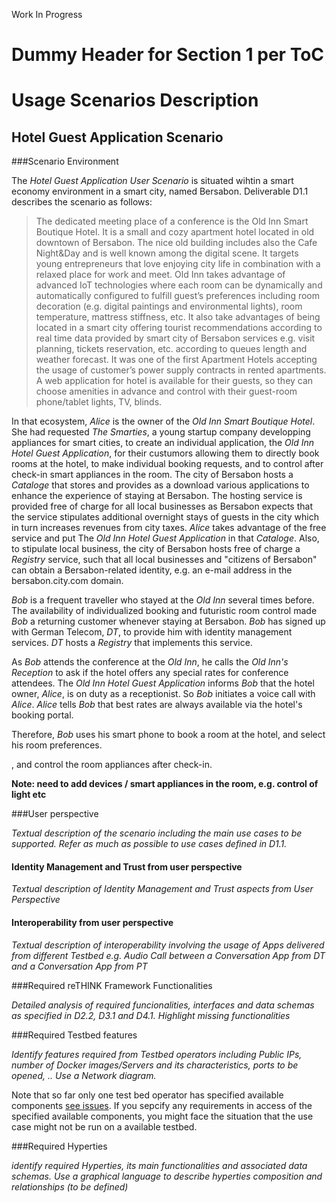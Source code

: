 Work In Progress


Dummy Header for Section 1 per ToC
==================================

Usage Scenarios Description
===========================

Hotel Guest Application Scenario
--------------------------------

###Scenario Environment

The _Hotel Guest Application User Scenario_ is situated wihtin a smart economy environment in a smart city, named Bersabon.
Deliverable D1.1 describes the scenario as follows:

> The dedicated meeting place of a conference is the Old Inn Smart Boutique Hotel. 
> It is a small and cozy apartment hotel located in old downtown of Bersabon. 
> The nice old building includes also the Cafe Night&Day and is well known among the digital scene. 
> It targets young entrepreneurs that love enjoying city life in combination with a relaxed place for work and meet. 
> Old Inn takes advantage of advanced IoT technologies where each room can be dynamically and automatically configured to 
> fulfill guest’s preferences including room decoration (e.g. digital paintings and environmental lights), room temperature, 
> mattress stiffness, etc. It also take advantages of being located in a smart city offering tourist recommendations according 
> to real time data provided by smart city of Bersabon services e.g. visit planning, tickets reservation, etc. according to queues 
> length and weather forecast. It was one of the first Apartment Hotels accepting the usage of customer’s power supply 
> contracts in rented apartments. A web application for hotel is available for their guests, so they can choose amenities 
> in advance and control with their guest-room phone/tablet lights, TV, blinds.

In that ecosystem, _Alice_ is the owner of the _Old Inn Smart Boutique Hotel_.  She had requested _The Smarties_, a young startup company 
developping appliances for smart cities, to create an individual application, the _Old Inn Hotel Guest Application_, for their custumors
allowing them to directly book rooms at the hotel, to make individual booking requests, and to control after check-in smart appliances in
the room.  The city of Bersabon hosts a _Cataloge_ that stores and provides as a download various applications to enhance
the experience of staying at Bersabon.  The hosting service is provided free of charge for all local businesses as Bersabon expects
that the service stipulates additional overnight stays of guests in the city which in turn increases revenues from city taxes.
_Alice_ takes advantage of the free service and put The _Old Inn Hotel Guest Application_ in that _Cataloge_.  Also, to stipulate local business, the city of Bersabon hosts free of charge a _Registry_ service, such that all local businesses and "citizens of Bersabon" can obtain a Bersabon-related identity, e.g. an e-mail address in the bersabon.city.com domain.


_Bob_ is a frequent traveller who stayed at the _Old Inn_ several times before.  The availability of individualized booking and futuristic room control made _Bob_ a returning customer whenever staying at Bersabon.  _Bob_ has signed up with German Telecom, _DT_, to provide him with identity management services.  _DT_ hosts a _Registry_ that implements this service.

As _Bob_ attends the conference at the _Old Inn_, he calls the _Old Inn's Reception_ to ask if the hotel offers any special rates for conference attendees.  The _Old Inn Hotel Guest Application_ informs _Bob_ that the hotel owner, _Alice_, is on duty as a receptionist.  So _Bob_ initiates a voice call with _Alice_. _Alice_ tells _Bob_ that best rates are always available via the hotel's booking portal.

Therefore, _Bob_ uses his smart phone to book a room at the hotel, and select his room preferences. 

, and
control the room appliances after check-in.

**Note:  need to add devices / smart appliances in the room, e.g. control of light etc**



###User perspective


*Textual description of the scenario including the main use cases to be supported. Refer as much as possible to use cases defined in D1.1.*

#### Identity Management and Trust from user perspective

*Textual description of Identity Management and Trust aspects from User Perspective*

#### Interoperability from user perspective

*Textual description of interoperability involving the usage of Apps delivered from different Testbed e.g. Audio Call between a Conversation App from DT and a Conversation App from PT*

###Required reTHINK Framework Functionalities

*Detailed analysis of required funcionalities, interfaces and data schemas as specified in D2.2, D3.1 and D4.1. Highlight missing functionalities*

###Required Testbed features


*Identify features required from Testbed operators including Public IPs, number of Docker images/Servers and its characteristics, ports to be opened, .. Use a Network diagram.*

Note that so far only one test bed operator has specified available components [see issues](https://github.com/reTHINK-project/testbeds/issues?utf8=✓&q=is%3Aissue+Constraints+of+Test+Bed+Operators+).  If you sepcify any requirements in access of the specified available components, you might face the situation that the use case might not be run on a available testbed.

###Required Hyperties


*identify required Hyperties, its main functionalities and associated data schemas. Use a graphical language to describe hyperties composition and relationships (to be defined)*
